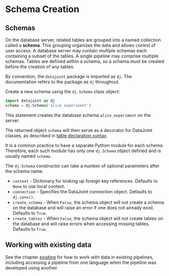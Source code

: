 # Schema Creation

## Schemas

On the database server, related tables are grouped into a named collection called a **schema**.
This grouping organizes the data and allows control of user access.
A database server may contain multiple schemas each containing a subset of the tables.
A single pipeline may comprise multiple schemas.
Tables are defined within a schema, so a schema must be created before the creation of 
any tables.

By convention, the `datajoint` package is imported as `dj`.
  The documentation refers to the package as `dj` throughout.

Create a new schema using the `dj.Schema` class object:

```python
import datajoint as dj
schema = dj.Schema('alice_experiment')
```

This statement creates the database schema `alice_experiment` on the server.

The returned object `schema` will then serve as a decorator for DataJoint classes, as 
described in [table declaration syntax](./tables/declare.md).

It is a common practice to have a separate Python module for each schema.
Therefore, each such module has only one `dj.Schema` object defined and is usually 
named `schema`.

The `dj.Schema` constructor can take a number of optional parameters after the schema 
name.

- `context` - Dictionary for looking up foreign key references.
  Defaults to `None` to use local context.
- `connection` - Specifies the DataJoint connection object.
  Defaults to `dj.conn()`.
- `create_schema` - When `False`, the schema object will not create a schema on the 
database and will raise an error if one does not already exist.
  Defaults to `True`.
- `create_tables` - When `False`, the schema object will not create tables on the 
database and will raise errors when accessing missing tables.
  Defaults to `True`.

## Working with existing data

See the chapter [existing](../existing-pipelines.md) for how to work with data in 
existing pipelines, including accessing a pipeline from one language when the pipeline 
was developed using another.
